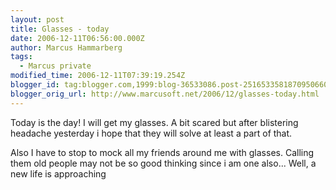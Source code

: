 ```yaml
---
layout: post
title: Glasses - today
date: 2006-12-11T06:56:00.000Z
author: Marcus Hammarberg
tags:
  - Marcus private
modified_time: 2006-12-11T07:39:19.254Z
blogger_id: tag:blogger.com,1999:blog-36533086.post-2516533581870950660
blogger_orig_url: http://www.marcusoft.net/2006/12/glasses-today.html
---
```


Today is the day! I will get my glasses. A bit scared but after
blistering headache yesterday i hope that they will solve at least a
part of that.

Also I have to stop to mock all my friends around me with glasses.
Calling them old people may not be so good thinking since i am one
also... Well, a new life is approaching
